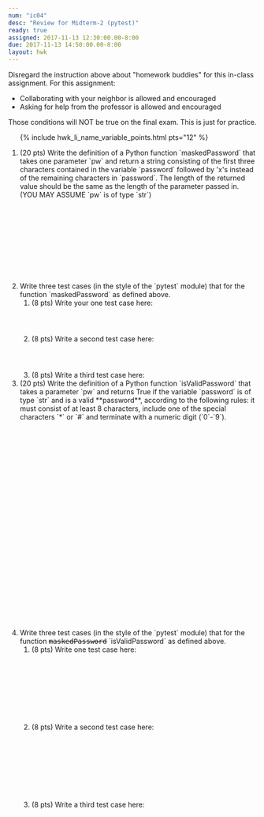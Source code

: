```yaml
---
num: "ic04"
desc: "Review for Midterm-2 (pytest)"
ready: true
assigned: 2017-11-13 12:30:00.00-8:00
due: 2017-11-13 14:50:00.00-8:00
layout: hwk
---
```


<div style="display:none">https://ucsb-cs8-m17.github.io/hwk/ic02/
</div>


Disregard the instruction above about "homework buddies" for this in-class assignment.  For this assignment:
* Collaborating with your neighbor is allowed and encouraged
* Asking for help from the professor is allowed and encouraged

Those conditions will NOT be true on the final exam.  This is just for practice.


<ol>

{% include hwk_li_name_variable_points.html pts="12" %}


<li markdown="1" style="margin-bottom:12em"> (20 pts) Write the definition of a Python function `maskedPassword` that takes one parameter `pw` and return a string consisting of the first three characters contained in the variable `password` followed by 'x's instead of the remaining characters in `password`.  The length of the returned value should be the same as the length of the parameter passed in. (YOU MAY ASSUME `pw` is of type `str`)
</li>

<li markdown="1" style="margin-bottom:0em"> Write three test cases (in the style of the `pytest` module) that for the function `maskedPassword` as defined above.    

<ol>
<li style="margin-bottom: 4em;">(8 pts) Write your one test case here:
</li>
<li style="margin-bottom: 4em;">(8 pts) Write a second test case here:
</li>
<li style="margin-bottom: 0em;">(8 pts) Write a third test case here:
<div class="pagebreak">
</div>
</li>
</ol>

</li>


<li markdown="1" style="margin-bottom:30em"> (20 pts) Write the definition of a Python function `isValidPassword` that takes a parameter `pw` and returns True if the variable `password` is of type `str` and is a valid **password**, according to the following rules: it must consist of at least 8 characters, include one of the special characters `*` or `#` and terminate with a numeric digit (`0`-`9`).
</li>

<li markdown="1" style="margin-bottom:0em"> Write three test cases (in the style of the `pytest` module) that for the function <tt><s>maskedPassword</s></tt> `isValidPassword` as defined above.    

<ol>
<li style="margin-bottom: 10em;">(8 pts) Write one test case here:
</li>
<li style="margin-bottom: 10em;">(8 pts) Write a second test case here:
</li>
<li style="margin-bottom: 10em;">(8 pts) Write a third test case here:
</li>
</ol>

</li>

</ol>
